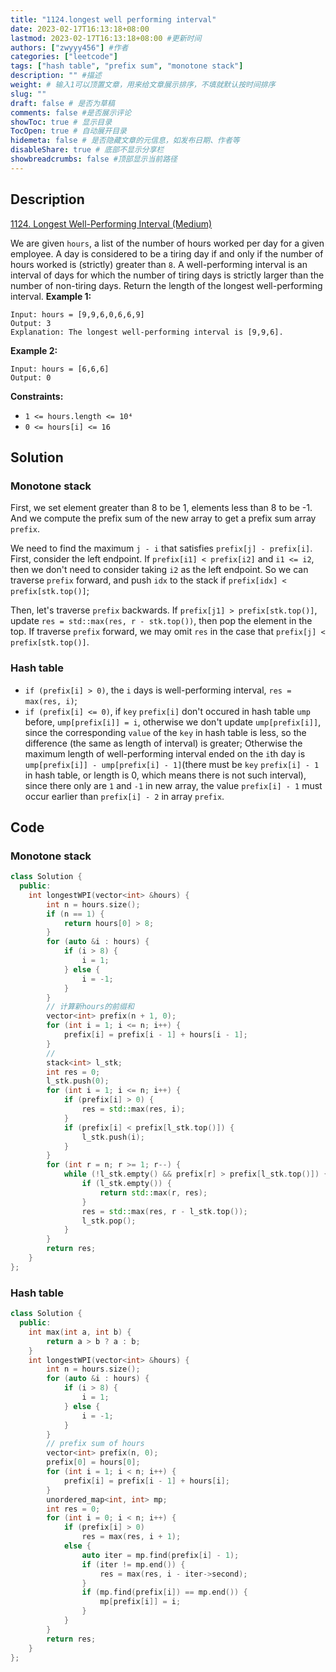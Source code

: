 ```yaml
---
title: "1124.longest well performing interval"
date: 2023-02-17T16:13:18+08:00
lastmod: 2023-02-17T16:13:18+08:00 #更新时间
authors: ["zwyyy456"] #作者
categories: ["leetcode"]
tags: ["hash table", "prefix sum", "monotone stack"]
description: "" #描述
weight: # 输入1可以顶置文章，用来给文章展示排序，不填就默认按时间排序
slug: ""
draft: false # 是否为草稿
comments: false #是否展示评论
showToc: true # 显示目录
TocOpen: true # 自动展开目录
hidemeta: false # 是否隐藏文章的元信息，如发布日期、作者等
disableShare: true # 底部不显示分享栏
showbreadcrumbs: false #顶部显示当前路径
---
```

## Description
[1124. Longest Well-Performing Interval (Medium)](https://leetcode.com/problems/longest-well-performing-interval/)

We are given `hours`, a list of the number of hours worked per day for a given employee.
A day is considered to be a tiring day if and only if the number of hours worked is (strictly)
greater than `8`.
A well-performing interval is an interval of days for which the number of tiring days is strictly
larger than the number of non-tiring days.
Return the length of the longest well-performing interval.
**Example 1:**
```
Input: hours = [9,9,6,0,6,6,9]
Output: 3
Explanation: The longest well-performing interval is [9,9,6].
```
**Example 2:**
```
Input: hours = [6,6,6]
Output: 0
```
**Constraints:**
- `1 <= hours.length <= 10⁴`
- `0 <= hours[i] <= 16`

## Solution
### Monotone stack
First, we set element greater than 8 to be 1, elements less than 8 to be -1. And we compute the prefix sum of the new array to get a prefix sum array `prefix`.

We need to find the maximum `j - i` that satisfies `prefix[j] - prefix[i]`. First, consider the left endpoint. If `prefix[i1] < prefix[i2]` and `i1 <= i2`, then we don't need to consider taking `i2` as the left endpoint. So we can traverse `prefix` forward, and push `idx` to the stack if `prefix[idx] < prefix[stk.top()]`;

Then, let's traverse `prefix` backwards. If `prefix[j1] > prefix[stk.top()]`, update `res = std::max(res, r - stk.top())`, then pop the element in the top. If traverse `prefix` forward, we may omit `res` in the case that `prefix[j] < prefix[stk.top()]`.

### Hash table
- `if (prefix[i] > 0)`, the `i` days is well-performing interval, `res = max(res, i)`;
- `if (prefix[i] <= 0)`, if `key` `prefix[i]` don't occured in hash table `ump` before, `ump[prefix[i]] = i`, otherwise we don't update `ump[prefix[i]]`, since the corresponding `value` of the `key` in hash table is less, so the difference (the same as length of interval) is greater; Otherwise the maximum length of well-performing interval ended on the `i`th day is `ump[prefix[i]] - ump[prefix[i] - 1]`(there must be `key` `prefix[i] - 1` in hash table, or length is 0, which means there is not such interval), since there only are `1` and `-1` in new array, the value `prefix[i] - 1` must occur earlier than `prefix[i] - 2` in array `prefix`.

## Code
### Monotone stack
```cpp
class Solution {
  public:
    int longestWPI(vector<int> &hours) {
        int n = hours.size();
        if (n == 1) {
            return hours[0] > 8;
        }
        for (auto &i : hours) {
            if (i > 8) {
                i = 1;
            } else {
                i = -1;
            }
        }
        // 计算新hours的前缀和
        vector<int> prefix(n + 1, 0);
        for (int i = 1; i <= n; i++) {
            prefix[i] = prefix[i - 1] + hours[i - 1];
        }
        //
        stack<int> l_stk;
        int res = 0;
        l_stk.push(0);
        for (int i = 1; i <= n; i++) {
            if (prefix[i] > 0) {
                res = std::max(res, i);
            }
            if (prefix[i] < prefix[l_stk.top()]) {
                l_stk.push(i);
            }
        }
        for (int r = n; r >= 1; r--) {
            while (!l_stk.empty() && prefix[r] > prefix[l_stk.top()]) {
                if (l_stk.empty()) {
                    return std::max(r, res);
                }
                res = std::max(res, r - l_stk.top());
                l_stk.pop();
            }
        }
        return res;
    }
};
```

### Hash table
```cpp
class Solution {
  public:
    int max(int a, int b) {
        return a > b ? a : b;
    }
    int longestWPI(vector<int> &hours) {
        int n = hours.size();
        for (auto &i : hours) {
            if (i > 8) {
                i = 1;
            } else {
                i = -1;
            }
        }
        // prefix sum of hours
        vector<int> prefix(n, 0);
        prefix[0] = hours[0];
        for (int i = 1; i < n; i++) {
            prefix[i] = prefix[i - 1] + hours[i];
        }
        unordered_map<int, int> mp; 
        int res = 0;
        for (int i = 0; i < n; i++) {
            if (prefix[i] > 0)
                res = max(res, i + 1);
            else {
                auto iter = mp.find(prefix[i] - 1);
                if (iter != mp.end()) {
                    res = max(res, i - iter->second);
                }
                if (mp.find(prefix[i]) == mp.end()) {
                    mp[prefix[i]] = i;
                }
            }
        }
        return res;
    }
};